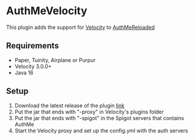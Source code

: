 # AuthMeVelocity
This plugin adds the support for [Velocity](https://velocitypowered.com/) to [AuthMeReloaded](https://github.com/AuthMe/AuthMeReloaded)

## Requirements
- Paper, Tuinity, Airplane or Purpur
- Velocity 3.0.0+
- Java 16

## Setup
1. Download the latest release of the plugin [link](https://github.com/4drian3d/AuthMeVelocity/releases)
2. Put the jar that ends with "-proxy" in Velocity's plugins folder
3. Put the jar that ends with "-spigot" in the Spigot servers that contains AuthMe
4. Start the Velocity proxy and set up the config.yml with the auth servers
